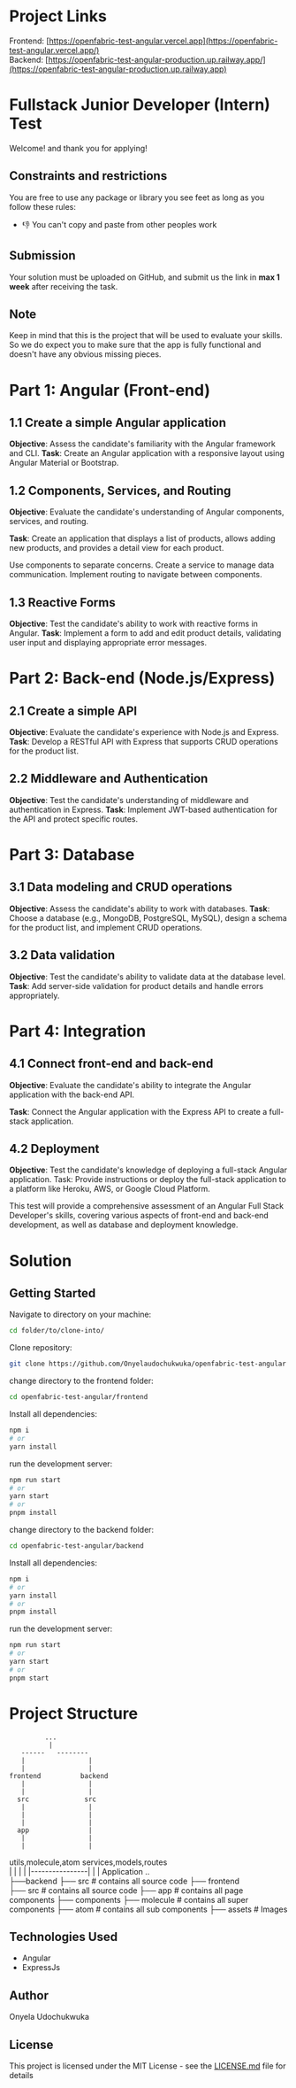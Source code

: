 # Project Links
Frontend: [https://openfabric-test-angular.vercel.app](https://openfabric-test-angular.vercel.app/) <br />
Backend: [https://openfabric-test-angular-production.up.railway.app/](https://openfabric-test-angular-production.up.railway.app)
# Fullstack Junior Developer (Intern) Test

Welcome! and thank you for applying!

## Constraints and restrictions

You are free to use any package or library you see feet as long as you follow these rules:

* 👎 You can't copy and paste from other peoples work

## Submission

Your solution must be uploaded on GitHub, and submit us the link in **max 1 week** after receiving the task.

## Note

Keep in mind that this is the project that will be used to evaluate your skills.
So we do expect you to make sure that the app is fully functional and doesn't have any obvious missing pieces.

# Part 1: Angular (Front-end)

## 1.1 Create a simple Angular application

**Objective**: Assess the candidate's familiarity with the Angular framework and CLI.
**Task**: Create an Angular application with a responsive layout using Angular Material or Bootstrap.

## 1.2 Components, Services, and Routing

**Objective**: Evaluate the candidate's understanding of Angular components, services, and routing.

**Task**: Create an application that displays a list of products, allows adding new products, and provides a detail view
for
each product.

Use components to separate concerns.
Create a service to manage data communication.
Implement routing to navigate between components.

## 1.3 Reactive Forms

**Objective**: Test the candidate's ability to work with reactive forms in Angular.
**Task**: Implement a form to add and edit product details, validating user input and displaying appropriate error
messages.

# Part 2: Back-end (Node.js/Express)

## 2.1 Create a simple API

**Objective**: Evaluate the candidate's experience with Node.js and Express.
**Task**: Develop a RESTful API with Express that supports CRUD operations for the product list.

## 2.2 Middleware and Authentication

**Objective**: Test the candidate's understanding of middleware and authentication in Express.
**Task**: Implement JWT-based authentication for the API and protect specific routes.

# Part 3: Database

## 3.1 Data modeling and CRUD operations

**Objective**: Assess the candidate's ability to work with databases.
**Task**: Choose a database (e.g., MongoDB, PostgreSQL, MySQL), design a schema for the product list, and implement CRUD
operations.

## 3.2 Data validation

**Objective**: Test the candidate's ability to validate data at the database level.
**Task**: Add server-side validation for product details and handle errors appropriately.

# Part 4: Integration

## 4.1 Connect front-end and back-end

**Objective**: Evaluate the candidate's ability to integrate the Angular application with the back-end API.

**Task**: Connect the Angular application with the Express API to create a full-stack application.

## 4.2 Deployment

**Objective**: Test the candidate's knowledge of deploying a full-stack Angular application.
Task: Provide instructions or deploy the full-stack application to a platform like Heroku, AWS, or Google Cloud
Platform.

This test will provide a comprehensive assessment of an Angular Full Stack Developer's skills, covering various aspects
of front-end and back-end development, as well as database and deployment knowledge.


# Solution

## Getting Started

Navigate to directory on your machine:

```bash
cd folder/to/clone-into/
```

Clone repository:

```bash
git clone https://github.com/Onyelaudochukwuka/openfabric-test-angular
```
change directory to the frontend folder:

```bash
cd openfabric-test-angular/frontend
```
Install all dependencies:

```bash
npm i
# or
yarn install
```

run the development server:

```bash
npm run start
# or
yarn start
# or
pnpm install
```

change directory to the backend folder:

```bash
cd openfabric-test-angular/backend
```
Install all dependencies:

```bash
npm i
# or
yarn install
# or
pnpm install
```

run the development server:

```bash
npm run start
# or
yarn start
# or
pnpm start
```

# Project Structure
             ...
              |   
       ------   --------   
       |                |
       |                |         
    frontend          backend     
       |                |         
       |                |              
      src              src
       |                |       
       |                |   
       |                |   
      app               |
       |                |   
       |                |
 utils,molecule,atom   services,models,routes     
       |                |
       |                |
       |----------------|
               |
               |
           Application
  ..  
  ├──backend
  ├── src # contains all source code
  ├── frontend    
        ├── src # contains all source code
            ├── app # contains all page components
            ├── components  ├── molecule # contains all super components
                            ├── atom # contains all sub components
          ├── assets # Images

## Technologies Used
- Angular
- ExpressJs

## Author
Onyela Udochukwuka

## License
This project is licensed under the MIT License - see the [LICENSE.md](LICENSE.md) file for details

